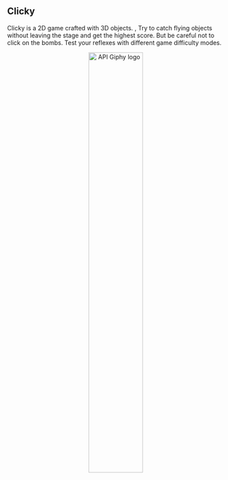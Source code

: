 <div style="text-align:center;"></div>## ClickyClicky is a 2D game crafted with 3D objects. , Try to catch flying objects without leaving the stage and get the highest score. But be careful not to click on the bombs. Test your reflexes with different game difficulty modes.<p align="center"><img align="center" src="https://media.giphy.com/media/kaIVy6puMiFvzP8akZ/giphy.gif" width="50%" alt="API Giphy logo"/> </p>